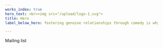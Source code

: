 ```yaml
---
works_index: true
hero_text: <br><img src="/upload/logo-1.svg">
title: Hero
label_below_hero: fostering genuine relationships through comedy is why we exist.

---
```

<Hero :text="$page.frontmatter.hero_text" />

Mailing list


<WorksList />